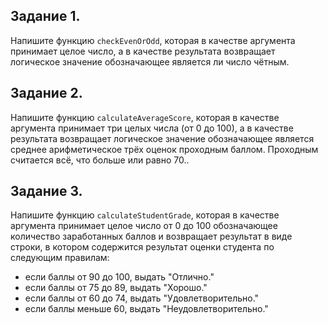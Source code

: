 ## Задание 1.
Напишите функцию `checkEvenOrOdd`, которая в качестве аргумента принимает целое число, а в качестве результата возвращает логическое значение обозначающее является ли число чётным.

## Задание 2.
Напишите функцию `calculateAverageScore`, которая в качестве аргумента принимает три целых числа (от 0 до 100), а в качестве результата возвращает логическое значение обозначающее является среднее арифметическое трёх оценок проходным баллом. Проходным считается всё, что больше или равно 70..

## Задание 3.
Напишите функцию `calculateStudentGrade`, которая в качестве аргумента принимает целое число от 0 до 100 обозначающее количество заработанных баллов и возвращает результат в виде строки, в котором содержится результат оценки студента по следующим правилам:

- если баллы от 90 до 100, выдать "Отлично."
- если баллы от 75 до 89, выдать "Хорошо."
- если баллы от 60 до 74, выдать "Удовлетворительно."
- если баллы меньше 60, выдать "Неудовлетворительно."
